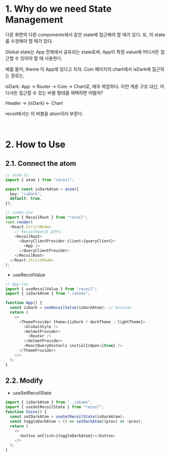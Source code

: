 # **1. Why do we need State Management**

다른 화면의 다른 components에서 같은 state에 접근해야 할 때가 있다. 또, 이 state를 수정해야 할 때가 있다.

Global state는 App 전체에서 공유되는 state로써, App이 특정 value에 어디서든 접근할 수 있어야 할 때 사용한다.

예를 들어, theme 이 App에 있다고 치자. Coin 페이지의 chart에서 isDark에 접근하는 경로는,

isDark: App -> Router -> Coin -> Chart로, 매우 복잡하다. 이런 계층 구조 대신, 어디서든 접근할 수 있는 버블 형태를 채택하면 어떨까?

Header -> (isDark) <- Chart

recoil에서는 이 버블을 atom이라 부른다.

<br/>

# **2. How to Use**

## 2.1. Connect the atom

```typescript
// atom.ts
import { atom } from "recoil";

export const isDarkAtom = atom({
  key: "isDark",
  default: true,
});
```

```typescript
// index.tsx
import { RecoilRoot } from "recoil";
root.render(
  <React.StrictMode>
    // RecoilRoot로 감싼다.
    <RecoilRoot>
      <QueryClientProvider client={queryClient}>
        <App />
      </QueryClientProvider>
    </RecoilRoot>
  </React.StrictMode>
);
```

- useRecoilValue

```typescript
// App.tsx
import { useRecoilValue } from "recoil";
import { isDarkAtom } from "./atoms";

function App() {
  const isDark = useRecoilValue(isDarkAtom); // boolean
  return (
    <>
      <ThemeProvider theme={isDark ? darkTheme : lightTheme}>
        <GlobalStyle />
        <HelmetProvider>
          <Router />
        </HelmetProvider>
        <ReactQueryDevtools initialIsOpen={true} />
      </ThemeProvider>
    </>
  );
}
```

## 2.2. Modify

- useSetRecoilState

```typescript
import { isDarkAtom } from "../atoms";
import { useSetRecoilState } from "recoil";
function Coins() {
  const setDarkAtom = useSetRecoilState(isDarkAtom);
  const toggleDarkAtom = () => setDarkAtom((prev) => !prev);
  return (
    <>
      <button onClick={toggleDarkAtom}></button>
    </>
  );
}
```

